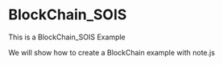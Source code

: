# BlockChain_SOIS
This is a BlockChain_SOIS Example

We will show how to create a BlockChain example with note.js
